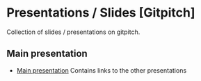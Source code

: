 # Presentations / Slides [Gitpitch]

Collection of slides / presentations on gitpitch.

## Main presentation
- [Main presentation](https://gitpitch.com/niels-k/Presentations/master)
Contains links to the other presentations
